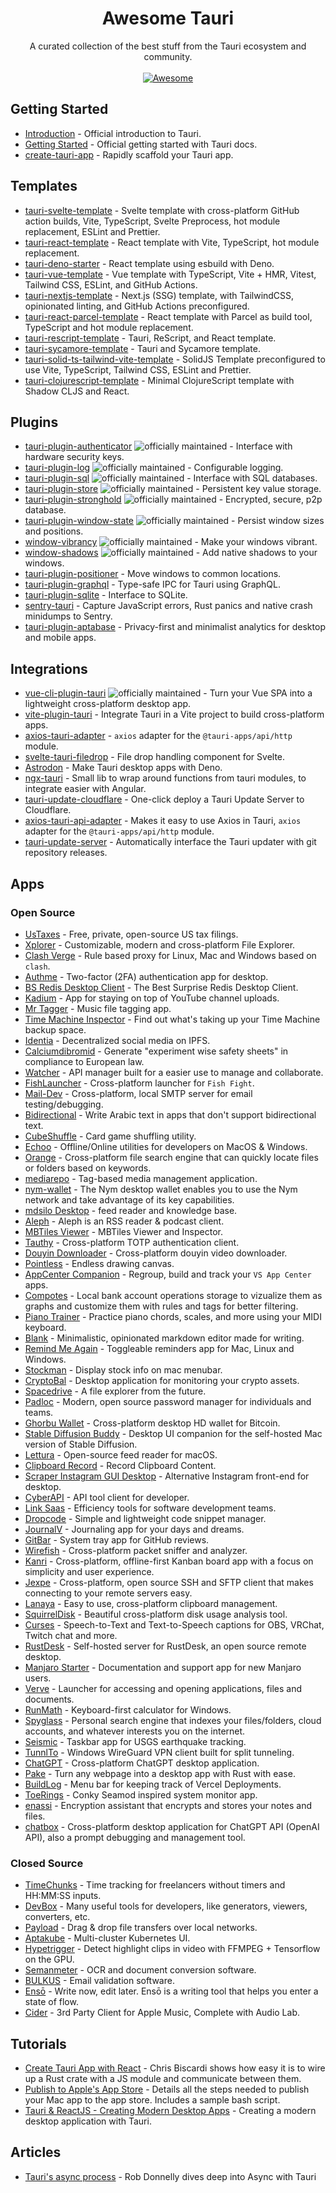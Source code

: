 <!--lint disable awesome-heading awesome-github awesome-toc double-link -->

<h1 align='center'>Awesome Tauri</h1>

<p align='center'>
A curated collection of the best stuff from the Tauri ecosystem and community.
<br><br>

<a href='https://awesome.re'>
<img src='https://awesome.re/badge-flat.svg' alt='Awesome'>
</a>
</p>

## Getting Started

- [Introduction](https://tauri.app/about/intro/) - Official introduction to Tauri.
- [Getting Started](https://tauri.app/v1/guides/getting-started/prerequisites/) - Official getting started with Tauri docs.
- [create-tauri-app](https://github.com/tauri-apps/create-tauri-app) - Rapidly scaffold your Tauri app.

## Templates

- [tauri-svelte-template](https://github.com/probablykasper/tauri-svelte-template) - Svelte template with cross-platform GitHub action builds, Vite, TypeScript, Svelte Preprocess, hot module replacement, ESLint and Prettier.
- [tauri-react-template](https://github.com/oSethoum/tauri-react-template) - React template with Vite, TypeScript, hot module replacement.
- [tauri-deno-starter](https://github.com/marc2332/tauri-deno-starter) - React template using esbuild with Deno.
- [tauri-vue-template](https://github.com/Uninen/tauri-vue-template) - Vue template with TypeScript, Vite + HMR, Vitest, Tailwind CSS, ESLint, and GitHub Actions.
- [tauri-nextjs-template](https://github.com/kvnxiao/tauri-nextjs-template) - Next.js (SSG) template, with TailwindCSS, opinionated linting, and GitHub Actions preconfigured.
- [tauri-react-parcel-template](https://github.com/henrhie/tauri-react-parcel-template) - React template with Parcel as build tool, TypeScript and hot module replacement.
- [tauri-rescript-template](https://github.com/JonasKruckenberg/tauri-rescript-template) - Tauri, ReScript, and React template.
- [tauri-sycamore-template](https://github.com/JonasKruckenberg/tauri-sycamore-template) - Tauri and Sycamore template.
- [tauri-solid-ts-tailwind-vite-template](https://github.com/AR10Dev/tauri-solid-ts-tailwind-vite) - SolidJS Template preconfigured to use Vite, TypeScript, Tailwind CSS, ESLint and Prettier.
- [tauri-clojurescript-template](https://github.com/rome-user/tauri-clojurescript-template) - Minimal ClojureScript template with Shadow CLJS and React.

## Plugins

- [tauri-plugin-authenticator](https://github.com/tauri-apps/tauri-plugin-authenticator) ![officially maintained] - Interface with hardware security keys.
- [tauri-plugin-log](https://github.com/tauri-apps/tauri-plugin-log) ![officially maintained] - Configurable logging.
- [tauri-plugin-sql](https://github.com/tauri-apps/tauri-plugin-sql) ![officially maintained] - Interface with SQL databases.
- [tauri-plugin-store](https://github.com/tauri-apps/tauri-plugin-store) ![officially maintained] - Persistent key value storage.
- [tauri-plugin-stronghold](https://github.com/tauri-apps/tauri-plugin-stronghold) ![officially maintained] - Encrypted, secure, p2p database.
- [tauri-plugin-window-state](https://github.com/tauri-apps/tauri-plugin-window-state) ![officially maintained] - Persist window sizes and positions.
- [window-vibrancy](https://github.com/tauri-apps/window-vibrancy) ![officially maintained] - Make your windows vibrant.
- [window-shadows](https://github.com/tauri-apps/window-shadows) ![officially maintained] - Add native shadows to your windows.
- [tauri-plugin-positioner](https://github.com/JonasKruckenberg/tauri-plugin-positioner) - Move windows to common locations.
- [tauri-plugin-graphql](https://github.com/JonasKruckenberg/tauri-plugin-graphql) - Type-safe IPC for Tauri using GraphQL.
- [tauri-plugin-sqlite](https://github.com/lzdyes/tauri-plugin-sqlite) - Interface to SQLite.
- [sentry-tauri](https://github.com/timfish/sentry-tauri) - Capture JavaScript errors, Rust panics and native crash minidumps to Sentry.
- [tauri-plugin-aptabase](https://github.com/aptabase/tauri-plugin-aptabase) - Privacy-first and minimalist analytics for desktop and mobile apps.

## Integrations

- [vue-cli-plugin-tauri](https://github.com/tauri-apps/vue-cli-plugin-tauri) ![officially maintained] - Turn your Vue SPA into a lightweight cross-platform desktop app.
- [vite-plugin-tauri](https://github.com/amrbashir/vite-plugin-tauri) - Integrate Tauri in a Vite project to build cross-platform apps.
- [axios-tauri-adapter](https://git.kaki87.net/KaKi87/axios-tauri-adapter) - `axios` adapter for the `@tauri-apps/api/http` module.
- [svelte-tauri-filedrop](https://github.com/probablykasper/svelte-tauri-filedrop) - File drop handling component for Svelte.
- [Astrodon](https://github.com/astrodon/astrodon) - Make Tauri desktop apps with Deno.
- [ngx-tauri](https://codeberg.org/crapsilon/ngx-tauri) - Small lib to wrap around functions from tauri modules, to integrate easier with Angular.
- [tauri-update-cloudflare](https://github.com/KilleenCode/tauri-update-cloudflare) - One-click deploy a Tauri Update Server to Cloudflare.
- [axios-tauri-api-adapter](https://github.com/persiliao/axios-tauri-api-adapter) - Makes it easy to use Axios in Tauri, `axios` adapter for the `@tauri-apps/api/http` module.
- [tauri-update-server](https://git.kaki87.net/KaKi87/tauri-update-server) - Automatically interface the Tauri updater with git repository releases.

## Apps

### Open Source

- [UsTaxes](https://github.com/ustaxes/ustaxes) - Free, private, open-source US tax filings.
- [Xplorer](https://github.com/kimlimjustin/xplorer) - Customizable, modern and cross-platform File Explorer.
- [Clash Verge](https://github.com/zzzgydi/clash-verge) - Rule based proxy for Linux, Mac and Windows based on `clash`.
- [Authme](https://github.com/Levminer/authme) - Two-factor (2FA) authentication app for desktop.
- [BS Redis Desktop Client](https://github.com/fuyoo/bs-redis-desktop-client) - The Best Surprise Redis Desktop Client.
- [Kadium](https://github.com/probablykasper/kadium) - App for staying on top of YouTube channel uploads.
- [Mr Tagger](https://github.com/probablykasper/mr-tagger) - Music file tagging app.
- [Time Machine Inspector](https://github.com/probablykasper/time-machine-inspector) - Find out what's taking up your Time Machine backup space.
- [Identia](https://github.com/iohzrd/identia) - Decentralized social media on IPFS.
- [Calciumdibromid](https://codeberg.org/Calciumdibromid/CaBr2) - Generate "experiment wise safety sheets" in compliance to European law.
- [Watcher](https://github.com/windht/watcher) - API manager built for a easier use to manage and collaborate.
- [FishLauncher](https://github.com/fishfight/FishLauncher) - Cross-platform launcher for `Fish Fight`.
- [Mail-Dev](https://github.com/samirdjelal/mail-dev) - Cross-platform, local SMTP server for email testing/debugging.
- [Bidirectional](https://github.com/samirdjelal/bidirectional) - Write Arabic text in apps that don't support bidirectional text.
- [CubeShuffle](https://github.com/philipborg/CubeShuffle) - Card game shuffling utility.
- [Echoo](https://github.com/zsmatrix62/echoo-app) - Offline/Online utilities for developers on MacOS & Windows.
- [Orange](https://github.com/naaive/orange) - Cross-platform file search engine that can quickly locate files or folders based on keywords.
- [mediarepo](https://github.com/Trivernis/mediarepo) - Tag-based media management application.
- [nym-wallet](https://github.com/nymtech/nym/tree/develop/nym-wallet) - The Nym desktop wallet enables you to use the Nym network and take advantage of its key capabilities.
- [mdsilo Desktop](https://github.com/mdSilo/mdSilo-app) - feed reader and knowledge base.
- [Aleph](https://github.com/chezhe/aleph) - Aleph is an RSS reader & podcast client.
- [MBTiles Viewer](https://github.com/Akylas/mbview-rs) - MBTiles Viewer and Inspector.
- [Tauthy](https://github.com/pwltr/tauthy) - Cross-platform TOTP authentication client. 
- [Douyin Downloader](https://github.com/lzdyes/douyin-downloader) - Cross-platform douyin video downloader.
- [Pointless](https://github.com/kkoomen/pointless) - Endless drawing canvas.
- [AppCenter Companion](https://github.com/zenoxs/tauri-appcenter-companion) - Regroup, build and track your `VS App Center` apps.
- [Compotes](https://github.com/Orbitale/Compotes) - Local bank account operations storage to vizualize them as graphs and customize them with rules and tags for better filtering.
- [Piano Trainer](https://github.com/ZaneH/piano-trainer) - Practice piano chords, scales, and more using your MIDI keyboard.
- [Blank](https://github.com/FPurchess/blank) - Minimalistic, opinionated markdown editor made for writing.
- [Remind Me Again](https://github.com/probablykasper/remind-me-again) - Toggleable reminders app for Mac, Linux and Windows.
- [Stockman](https://github.com/awkj/stockman) - Display stock info on mac menubar.
- [CryptoBal](https://github.com/Rabbit-Company/CryptoBal-Desktop) - Desktop application for monitoring your crypto assets.
- [Spacedrive](https://github.com/spacedriveapp/spacedrive) - A file explorer from the future.
- [Padloc](https://github.com/padloc/padloc) - Modern, open source password manager for individuals and teams.
- [Ghorbu Wallet](https://github.com/matthias-wright/ghorbu-wallet) - Cross-platform desktop HD wallet for Bitcoin.
- [Stable Diffusion Buddy](https://github.com/breadthe/sd-buddy) - Desktop UI companion for the self-hosted Mac version of Stable Diffusion.
- [Lettura](https://github.com/zhanglun/lettura) - Open-source feed reader for macOS.
- [Clipboard Record](https://github.com/lesterhnu/clipboard) - Record Clipboard Content.
- [Scraper Instagram GUI Desktop](https://git.kaki87.net/KaKi87/scraper-instagram-gui-desktop) - Alternative Instagram front-end for desktop.
- [CyberAPI](https://github.com/vicanso/cyberapi) - API tool client for developer.
- [Link Saas](https://github.com/linksaas/desktop) - Efficiency tools for software development teams.
- [Dropcode](https://github.com/egoist/dropcode) - Simple and lightweight code snippet manager.
- [JournalV](https://github.com/ahmedkapro/journalv) - Journaling app for your days and dreams.
- [GitBar](https://github.com/mikaelkristiansson/gitbar) - System tray app for GitHub reviews.
- [Wirefish](https://github.com/stefanodevenuto/wirefish) - Cross-platform packet sniffer and analyzer.
- [Kanri](https://github.com/trobonox/kanri) - Cross-platform, offline-first Kanban board app with a focus on simplicity and user experience.
- [Jexpe](https://github.com/jexpe-apps/jexpe) - Cross-platform, open source SSH and SFTP client that makes connecting to your remote servers easy.
- [Lanaya](https://github.com/ChurchTao/Lanaya) - Easy to use, cross-platform clipboard management.
- [SquirrelDisk](https://github.com/adileo/squirreldisk) - Beautiful cross-platform disk usage analysis tool.
- [Curses](https://github.com/mmpneo/curses) - Speech-to-Text and Text-to-Speech captions for OBS, VRChat, Twitch chat and more.
- [RustDesk](https://github.com/rustdesk/rustdesk-server) - Self-hosted server for RustDesk, an open source remote desktop.
- [Manjaro Starter](https://github.com/oguzkaganeren/manjaro-starter) - Documentation and support app for new Manjaro users.
- [Verve](https://github.com/ParthJadhav/verve) - Launcher for accessing and opening applications, files and documents.
- [RunMath](https://github.com/dubisdev/runmath) - Keyboard-first calculator for Windows.
- [Spyglass](https://github.com/a5huynh/spyglass) - Personal search engine that indexes your files/folders, cloud accounts, and whatever interests you on the internet.
- [Seismic](https://github.com/breadthe/seismic) - Taskbar app for USGS earthquake tracking.
- [TunnlTo](https://github.com/TunnlTo/desktop-app) - Windows WireGuard VPN client built for split tunneling.
- [ChatGPT](https://github.com/lencx/ChatGPT) - Cross-platform ChatGPT desktop application.
- [Pake](https://github.com/tw93/Pake) - Turn any webpage into a desktop app with Rust with ease.
- [BuildLog](https://github.com/rajatkulkarni95/buildlog) - Menu bar for keeping track of Vercel Deployments.
- [ToeRings](https://github.com/acarl005/toerings) - Conky Seamod inspired system monitor app.
- [enassi](https://github.com/enassi/enassi) - Encryption assistant that encrypts and stores your notes and files.
- [chatbox](https://github.com/Bin-Huang/chatbox) - Cross-platform desktop application for ChatGPT API (OpenAI API), also a prompt debugging and management tool.

### Closed Source

- [TimeChunks](https://danielulrich.com/en/timechunks/) - Time tracking for freelancers without timers and HH:MM:SS inputs.
- [DevBox](https://www.dev-box.app/) - Many useful tools for developers, like generators, viewers, converters, etc.
- [Payload](https://payload.app/) - Drag & drop file transfers over local networks.
- [Aptakube](https://aptakube.com/) - Multi-cluster Kubernetes UI.
- [Hypetrigger](https://hypetrigger.io/) - Detect highlight clips in video with FFMPEG + Tensorflow on the GPU.
- [Semanmeter](https://yibiao.fun/) - OCR and document conversion software.
- [BULKUS](https://mailvalidator.online/) - Email validation software.
- [Ensō](https://enso.sonnet.io) - Write now, edit later. Ensō is a writing tool that helps you enter a state of flow.
- [Cider](https://cider.sh) - 3rd Party Client for Apple Music, Complete with Audio Lab.

## Tutorials

- [Create Tauri App with React](https://www.youtube.com/watch?v=zawhqLA7N9Y&ab_channel=chrisbiscardi) - Chris Biscardi shows how easy it is to wire up a Rust crate with a JS module and communicate between them.
- [Publish to Apple's App Store](https://thinkgo.io/post/2023/02/publish_tauri_to_apples_app_store/) - Details all the steps needed to publish your Mac app to the app store. Includes a sample bash script.
- [Tauri & ReactJS - Creating Modern Desktop Apps](https://youtube.com/playlist?list=PLmWYh0f8jKSjt9VC5sq2T3mFETasG2p2L) - Creating a modern desktop application with Tauri.

## Articles
- [Tauri's async process](https://rfdonnelly.github.io/posts/tauri-async-rust-process/) - Rob Donnelly dives deep into Async with Tauri


[officially maintained]: https://img.shields.io/badge/official-FFC131?&logo=tauri&logoColor=black
